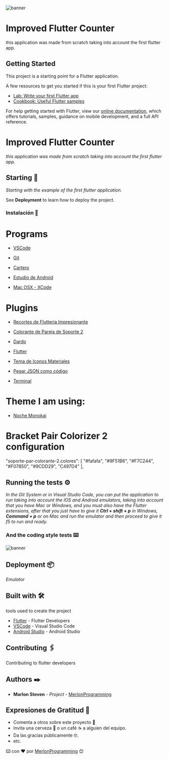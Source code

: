 ![banner](https://github.com/MerlonProgramming/Improved-Flutter-Counter/blob/main/screenshot.png)

# Improved Flutter Counter

this application was made from scratch taking into account the first flutter app.

## Getting Started

This project is a starting point for a Flutter application.

A few resources to get you started if this is your first Flutter project:

- [Lab: Write your first Flutter app](https://flutter.dev/docs/get-started/codelab)
- [Cookbook: Useful Flutter samples](https://flutter.dev/docs/cookbook)

For help getting started with Flutter, view our
[online documentation](https://flutter.dev/docs), which offers tutorials,
samples, guidance on mobile development, and a full API reference.

# Improved Flutter Counter

_this application was made from scratch taking into account the first flutter app._

## Starting 🚀

_Starting with the example of the first flutter application._

See **Deployment** to learn how to deploy the project.

### Instalación 🔧

# Programs

- [VSCode](https://code.visualstudio.com/)

- [Git](https://git-scm.com/)

- [Cartero](https://www.getpostman.com/downloads/)

- [Estudio de Android](https://developer.android.com/studio)

- [Mac OSX - XCode](https://itunes.apple.com/hn/app/xcode/id497799835?l=en&mt=12)

# Plugins

- [Recortes de Flutteria Impresionante](https://marketplace.visualstudio.com/items?itemName=Nash.awesome-flutter-snippets)

- [Colorante de Pareja de Soporte 2](https://marketplace.visualstudio.com/items?itemName=CoenraadS.bracket-pair-colorizer-2)

- [Dardo](https://marketplace.visualstudio.com/items?itemName=Dart-Code.dart-code)

- [Flutter](https://marketplace.visualstudio.com/items?itemName=Dart-Code.flutter)

- [Tema de Iconos Materiales](https://marketplace.visualstudio.com/items?itemName=PKief.material-icon-theme)

- [Pegar JSON como código](https://marketplace.visualstudio.com/items?itemName=quicktype.quicktype)

- [Terminal](https://marketplace.visualstudio.com/items?itemName=formulahendry.terminal)

# Theme I am using:

- [Noche Monokai](https://marketplace.visualstudio.com/items?itemName=fabiospampinato.vscode-monokai-night)

# Bracket Pair Colorizer 2 configuration

"soporte-par-colorante-2.colores": [
"#fafafa",
"#9F51B6",
"#F7C244",
"#F07850",
"#9CDD29",
"C497D4"
],

## Running the tests ⚙️

_In the Git System or in Visual Studio Code, you can put the application to run taking into account the IOS and Android emulators, taking into account that you have Mac or Windows, and you must also have the Flutter extensions, after that you just have to give it **Ctrl + shift + p** in Windows, **Command + p** or on Mac and run the emulator and then proceed to give it f5 to run and ready._

### And the coding style tests ⌨️

![banner](https://github.com/MerlonProgramming/Improved-Flutter-Counter/blob/main/untitled.gif)

## Deployment 📦

_Emulator_

## Built with 🛠️

tools used to create the project

- [Flutter](https://flutter.dev/) - Flutter Developers
- [VSCode](https://code.visualstudio.com/) - Visual Studio Code
- [Android Studio](https://developer.android.com/studio) - Android Studio

## Contributing 🖇 ️

Contributing to flutter developers

## Authors ✒️

- **Marlon Steven** - _Project_ - [MerlonProgramming](https://github.com/MerlonProgramming)

## Expresiones de Gratitud 🎁

- Comenta a otros sobre este proyecto 📢
- Invita una cerveza 🍺 o un café ☕ a alguien del equipo.
- Da las gracias públicamente 🤓.
- etc.

⌨️ con ❤️ por [MerlonProgramming](https://github.com/MerlonProgramming) 😊
